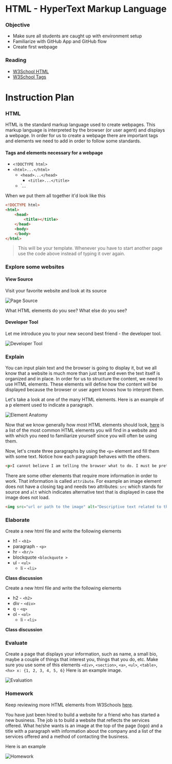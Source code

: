 # HTML - HyperText Markup Language

### Objective

* Make sure all students are caught up with environment setup
* Familiarize with GitHub App and GitHub flow
* Create first webpage

### Reading

* [W3School HTML](http://www.w3schools.com/html/default.asp)
* [W3School Tags](http://www.w3schools.com/tags/default.asp)

# Instruction Plan

### HTML

HTML is the standard markup language used to create webpages. This markup language is interpreted by the browser (or user agent) and displays a webpage. In order for us to create a webpage there are important tags and elements we need to add in order to follow some standards.

#### Tags and elements necessary for a webpage

* `<!DOCTYPE html>`
* `<html>...</html>`
    * `<head>...</head>`
        * `<title>...</title>`
    * `<body>...</body>

When we put them all together it'd look like this

```html
<!DOCTYPE html>
<html>
    <head>
        <title></title>
    </head>
    <body>
    </body>
</html>

```
> This will be your template. Whenever you have to start another page use the code above instead of typing it over again.



### Explore some websites

#### View Source

Visit your favorite website and look at its source

![Page Source](../images/01/page-source.gif)

What HTML elements do you see? What else do you see?

#### Developer Tool

Let me introduce you to your new second best friend - the developer tool.

![Developer Tool](../images/01/developer-tool.gif)

### Explain

You can input plain text and the browser is going to display it, but we all know that a website is much more than just text and even the text itself is organized and in place. In order for us to structure the content, we need to use HTML elements. These elements will define how the content will be displayed because the browser or user agent knows how to interpret them. 

Let's take a look at one of the many HTML elements. Here is an example of a p element used to indicate a paragraph. 

![Element Anatomy](../images/01/tags.jpg)

Now that we know generally how most HTML elements should look, [here](http://www.w3schools.com/tags/default.asp) is a list of the most common HTML elements you will find in a website and with which you need to familiarize yourself since you will often be using them. 

Now, let's create three paragraphs by using the `<p>` element and fill them with some text. Notice how each paragraph behaves with the others.

```html
<p>I cannot believe I am telling the browser what to do. I must be pretty smart!</p>
```
There are some other elements that require more information in order to work. That information is called `attribute`. For example an image element does not have a closing tag and needs two attributes: `src` which stands for source and `alt` which indicates alternative text that is displayed in case the image does not load. 

```html
<img src="url or path to the image" alt="Descriptive text related to the image"/>
```

### Elaborate 

Create a new html file and write the following elements   
* h1 - `<h1>`
* paragraph - `<p>`
* hr - `<hr/>`
* blockquote `<blockquote >`
* ul - `<ul>`
    * li - `<li>`

**Class discussion**

Create a new html file and write the following elements
* h2 - `<h2>`
* div - `<div>`
* q - `<q>`
* ol - `<ol>`
    * li - `<li>` 

**Class discussion**

### Evaluate 

Create a page that displays your information, such as name, a small bio, maybe a couple of things that interest you, things that you do, etc. Make sure you use some of this elements `<div>`, `<section>`, `<a>`, `<ul>`, `<table>`, `<hx> x: {1, 2, 3, 4, 5, 6}` 
Here is an example image.

![Evaluation](../images/01/evaluation.jpg)

### Homework

Keep reviewing more HTML elements from W3Schools [here](http://www.w3schools.com/tags/default.asp).

You have just been hired to build a website for a friend who has started a new business. The job is to build a website that reflects the services offered. What he/she wants is an image at the top of the page (logo) and a title with a paragraph with information about the company and a list of the services offered and a method of contacting the business.

Here is an example

![Homework](../images/01/homework.jpg)